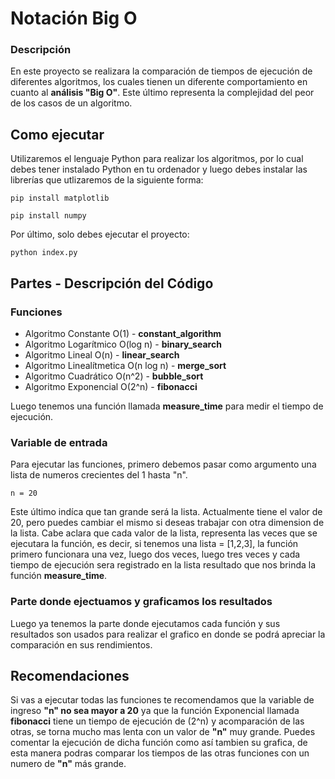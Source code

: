 # Notación Big O

### Descripción
En este proyecto se realizara la comparación de tiempos de ejecución de diferentes algoritmos, los cuales tienen un diferente comportamiento en cuanto al **análisis "Big O"**.
Este último representa la complejidad del peor de los casos de un algoritmo.

## Como ejecutar

Utilizaremos el lenguaje Python para realizar los algoritmos, por lo cual debes tener instalado Python en tu ordenador y luego debes instalar las librerías que utlizaremos de la siguiente forma:

```
pip install matplotlib
```
```
pip install numpy
```
Por último, solo debes ejecutar el proyecto:
```
python index.py
```
## Partes - Descripción del Código

### Funciones

- Algoritmo Constante O(1) - **constant_algorithm**
- Algoritmo Logarítmico O(log n) - **binary_search**
- Algoritmo Lineal O(n) - **linear_search**
- Algoritmo Linealítmetica O(n log n) - **merge_sort**
- Algoritmo Cuadrático O(n^2) - **bubble_sort**
- Algoritmo Exponencial O(2^n) - **fibonacci**

Luego tenemos una función llamada **measure_time** para medir el tiempo de ejecución.

### Variable de entrada

Para ejecutar las funciones, primero debemos pasar como argumento una lista de numeros crecientes del 1 hasta "n".
```
n = 20
```
Este último indíca que tan grande será la lista. Actualmente tiene el valor de 20, pero puedes cambiar el mismo si deseas trabajar con otra dimension de la lista.
Cabe aclara que cada valor de la lista, representa las veces que se ejecutara la función, es decir, si tenemos una lista = [1,2,3], la función primero funcionara una vez, luego dos veces, luego tres veces y cada tiempo de ejecución sera registrado en la lista resultado que nos brinda la función **measure_time**.

### Parte donde ejectuamos y graficamos los resultados

Luego ya tenemos la parte donde ejecutamos cada función y sus resultados son usados para realizar el grafico en donde se podrá apreciar la comparación en sus rendimientos.

## Recomendaciones

Si vas a ejecutar todas las funciones te recomendamos que la variable de ingreso **"n" no sea mayor a 20** ya que la función Exponencial llamada **fibonacci** tiene un tiempo de ejecución de (2^n) y acomparación de las otras, se torna mucho mas lenta con un valor de **"n"** muy grande.
Puedes comentar la ejecución de dicha función como así tambien su grafica, de esta manera podras comparar los tiempos de las otras funciones con un numero de **"n"** más grande.
